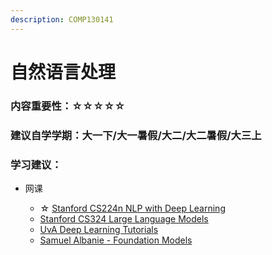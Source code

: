 ```yaml
---
description: COMP130141
---
```


# 自然语言处理

### 内容重要性：☆☆☆☆☆

### 建议自学学期：大一下/大一暑假/大二/大二暑假/大三上

### 学习建议：

*   网课

    * ☆ [Stanford CS224n NLP with Deep Learning](https://csdiy.wiki/%E6%B7%B1%E5%BA%A6%E5%AD%A6%E4%B9%A0/CS224n/#\_1)
    * [Stanford CS324 Large Language Models](https://stanford-cs324.github.io/winter2022/)
    * [UvA Deep Learning Tutorials](https://uvadlc-notebooks.readthedocs.io/en/latest/index.html)
    * [Samuel Albanie - Foundation Models](https://samuelalbanie.com/teaching/2022-foundation-models)



